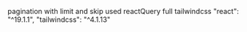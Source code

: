 pagination with limit and skip
used reactQuery
full tailwindcss
    "react": "^19.1.1",
    "tailwindcss": "^4.1.13"
